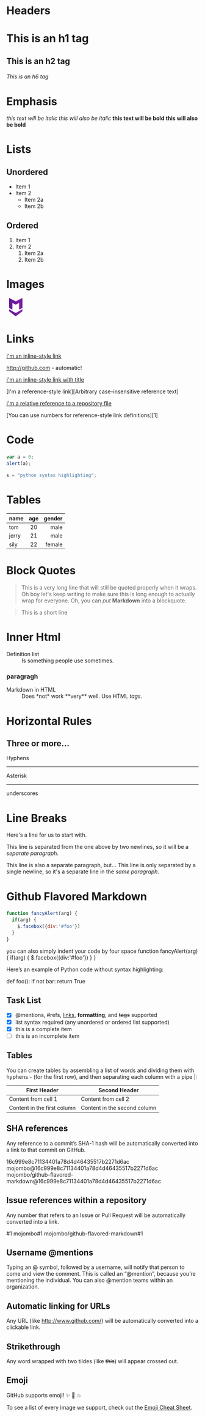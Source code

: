 # Headers
# This is an h1 tag
## This is an h2 tag
###### This is an h6 tag
# Emphasis
*this text will be italic*
_this will also be italic_
**this text will be bold**
__this will also be bold__
# Lists
## Unordered
* Item 1
* Item 2
    * Item 2a
    * Item 2b
## Ordered
1. Item 1
2. Item 2
    1. Item 2a
    2. Item 2b
# Images
![Github Logo](https://github.com/adam-p/markdown-here/raw/master/src/common/images/icon48.png "Logo Title Text 1")
# Links
[I'm an inline-style link](https://www.google.com)

http://github.com - automatic!

[I'm an inline-style link with title](https://www.google.com "Google's Homepage")

[I'm a reference-style link][Arbitrary case-insensitive reference text]

[I'm a relative reference to a repository file](../blob/master/LICENSE)

[You can use numbers for reference-style link definitions][1]

# Code
```javascript
var a = 0;
alert(a);
```
```python
s = "python syntax highlighting";
```

# Tables
name | age | gender
---|:---:|---:
tom | 20 | male
jerry | 21| male
sily | 22 | female

# Block Quotes
> This is a very long line that will still be quoted properly when it wraps. Oh boy let's keep writing to make sure this is long enough to actually wrap for everyone. Oh, you can *put* **Markdown** into a blockquote. 

> This is a short line
# Inner Html
<dl>
  <dt>Definition list</dt>
  <dd>Is something people use sometimes.</dd>
  <h3>paragragh</h3>
  <dt>Markdown in HTML</dt>
  <dd>Does *not* work **very** well. Use HTML <em>tags</em>.</dd>
</dl>

# Horizontal Rules
Three or more...
---
Hyphens
***
Asterisk
___
underscores

# Line Breaks
Here's a line for us to start with.

This line is separated from the one above by two newlines, so it will be a *separate paragraph*.

This line is also a separate paragraph, but...
This line is only separated by a single newline, so it's a separate line in the *same paragraph*.

# Github Flavored Markdown

```javascript
function fancyAlert(arg) {
  if(arg) {
    $.facebox({div:'#foo'})
  }
}
```
you can also simply indent your code by four space
    function fancyAlert(arg) {
      if(arg) {
        $.facebox({div:'#foo'})
      }
    }

Here’s an example of Python code without syntax highlighting:

def foo():
    if not bar:
        return True
        
## Task List
- [x] @mentions, #refs, [links](), **formatting**, and <del>tags</del> supported
- [x] list syntax required (any unordered or ordered list supported)
- [x] this is a complete item
- [ ] this is an incomplete item

## Tables
You can create tables by assembling a list of words and dividing them with hyphens - (for the first row), and then separating each column with a pipe |:

First Header | Second Header
------------ | -------------
Content from cell 1 | Content from cell 2
Content in the first column | Content in the second column

## SHA references
Any reference to a commit’s SHA-1 hash will be automatically converted into a link to that commit on GitHub.

16c999e8c71134401a78d4d46435517b2271d6ac
mojombo@16c999e8c71134401a78d4d46435517b2271d6ac
mojombo/github-flavored-markdown@16c999e8c71134401a78d4d46435517b2271d6ac

## Issue references within a repository
Any number that refers to an Issue or Pull Request will be automatically converted into a link.

#1
mojombo#1
mojombo/github-flavored-markdown#1

## Username @mentions
Typing an @ symbol, followed by a username, will notify that person to come and view the comment. This is called an “@mention”, because you’re mentioning the individual. You can also @mention teams within an organization.

## Automatic linking for URLs
Any URL (like http://www.github.com/) will be automatically converted into a clickable link.

## Strikethrough
Any word wrapped with two tildes (like ~~this~~) will appear crossed out.

## Emoji
GitHub supports emoji! :sparkles: :camel: :boom:

To see a list of every image we support, check out the [Emoji Cheat Sheet](https://www.webpagefx.com/tools/emoji-cheat-sheet/).